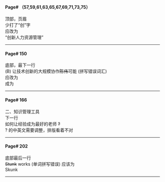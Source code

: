 #### Page# （57,59,61,63,65,67,69,71,73,75）   
顶部，页眉          
少打了“创”字       
应改为       
“创新人力资源管理”         
___

#### Page# 150    
底部，最下一行      
(B) 让技术创新的大规模协作~~陈伟~~可能 (拼写错误词汇)   
应改为       
成为     
___

#### Page# 166
二、知识管理工具   
下一行   
如何让经验成为最好的老师 ~~?~~   
? 的中英文需要调整，排版看着不对 
___

#### Page# 202
底部最后一行      
~~Stunk~~ works (单词拼写错误)
应该为    
Skunk
___
